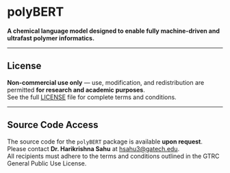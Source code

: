 # polyBERT
**A chemical language model designed to enable fully machine-driven and ultrafast polymer informatics.**

---

## License

**Non-commercial use only** — use, modification, and redistribution are permitted **for research and academic purposes**.  
See the full [LICENSE](./LICENSE) file for complete terms and conditions.

---

## Source Code Access

The source code for the `polyBERT` package is available **upon request**.  
Please contact **Dr. Harikrishna Sahu** at [hsahu3@gatech.edu](mailto:hsahu3@gatech.edu).  
All recipients must adhere to the terms and conditions outlined in the GTRC General Public Use License.
